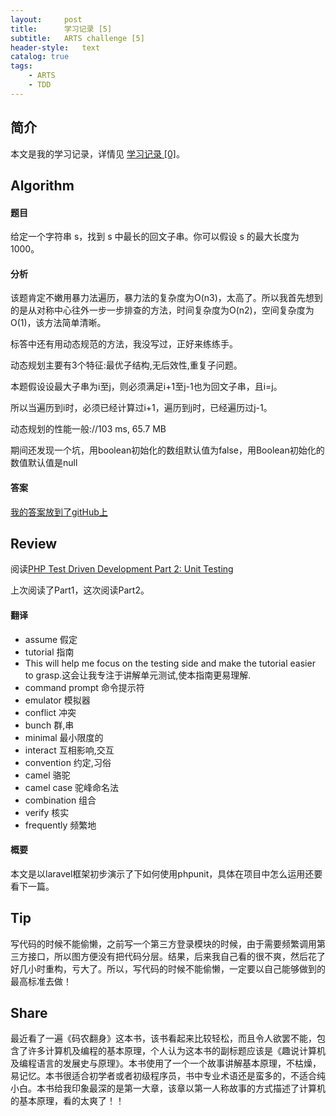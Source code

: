 ```yaml
---
layout:     post
title:      学习记录 [5]
subtitle:   ARTS challenge [5]
header-style:   text
catalog: true
tags:
    - ARTS
    - TDD
---
```


## 简介

本文是我的学习记录，详情见 [学习记录 [0]](/2019/03/31/ARTS-0/)。

## Algorithm

#### 题目

给定一个字符串 s，找到 s 中最长的回文子串。你可以假设 s 的最大长度为 1000。

#### 分析

该题肯定不嫩用暴力法遍历，暴力法的复杂度为O(n3)，太高了。所以我首先想到的是从对称中心往外一步一步排查的方法，时间复杂度为O(n2)，空间复杂度为O(1)，该方法简单清晰。

标答中还有用动态规范的方法，我没写过，正好来练练手。

动态规划主要有3个特征:最优子结构,无后效性,重复子问题。

本题假设设最大子串为i至j，则必须满足i+1至j-1也为回文子串，且i=j。

所以当遍历到i时，必须已经计算过i+1，遍历到j时，已经遍历过j-1。

动态规划的性能一般://103 ms,   65.7 MB

期间还发现一个坑，用boolean初始化的数组默认值为false，用Boolean初始化的数值默认值是null

#### 答案

[我的答案放到了gitHub上](https://github.com/AnthonySAD/leedcode/tree/master/Arithmetic/0005.LongestPalindromicSubstring)

## Review

阅读[PHP Test Driven Development Part 2: Unit Testing](https://medium.com/@sameernyaupane/php-test-driven-development-part-2-unit-testing-c327ba3fbf14)

上次阅读了Part1，这次阅读Part2。

#### 翻译

- assume 假定
- tutorial 指南
- This will help me focus on the testing side and make the tutorial easier to grasp.这会让我专注于讲解单元测试,使本指南更易理解.
- command prompt 命令提示符
- emulator 模拟器
- conflict 冲突
- bunch 群,串
- minimal 最小限度的
- interact 互相影响,交互
- convention 约定,习俗
- camel 骆驼
- camel case 驼峰命名法
- combination 组合
- verify 核实
- frequently 频繁地

#### 概要

本文是以laravel框架初步演示了下如何使用phpunit，具体在项目中怎么运用还要看下一篇。

## Tip

写代码的时候不能偷懒，之前写一个第三方登录模块的时候，由于需要频繁调用第三方接口，所以图方便没有把代码分层。结果，后来我自己看的很不爽，然后花了好几小时重构，亏大了。所以，写代码的时候不能偷懒，一定要以自己能够做到的最高标准去做！

## Share

最近看了一遍《码农翻身》这本书，该书看起来比较轻松，而且令人欲罢不能，包含了许多计算机及编程的基本原理，个人认为这本书的副标题应该是《趣说计算机及编程语言的发展史与原理》。本书使用了一个一个故事讲解基本原理，不枯燥，易记忆。本书很适合初学者或者初级程序员，书中专业术语还是蛮多的，不适合纯小白。本书给我印象最深的是第一大章，该章以第一人称故事的方式描述了计算机的基本原理，看的太爽了！！